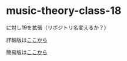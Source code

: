 # music-theory-class-18

に対し19を拡張（リポジトリ名変えるか？）

詳細版は[ここから](https://nowvillage0606.github.io/music-theory-class-18/lessons/lesson19-lite.html)

簡易版は[ここから](https://nowvillage0606.github.io/music-theory-class-18/lessons/lesson19.html)